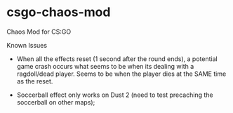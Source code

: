 # csgo-chaos-mod
Chaos Mod for CS:GO


Known Issues
- When all the effects reset (1 second after the round ends), a potential game crash occurs what seems to be when its dealing with a ragdoll/dead player.
  Seems to be when the player dies at the SAME time as the reset.
  
- Soccerball effect only works on Dust 2 (need to test precaching the soccerball on other maps);